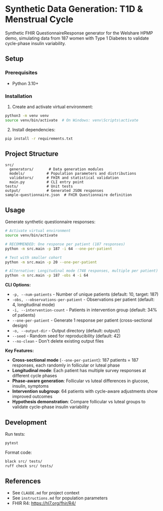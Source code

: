 # Synthetic Data Generation: T1D & Menstrual Cycle

Synthetic FHIR QuestionnaireResponse generator for the Welshare HPMP demo, simulating data from 187 women with Type 1 Diabetes to validate cycle-phase insulin variability.

## Setup

### Prerequisites
- Python 3.10+

### Installation

1. Create and activate virtual environment:
```bash
python3 -m venv venv
source venv/bin/activate  # On Windows: venv\Scripts\activate
```

2. Install dependencies:
```bash
pip install -r requirements.txt
```

## Project Structure

```
src/
  generators/       # Data generation modules
  models/          # Population parameters and distributions
  validators/      # FHIR and statistical validation
  main.py          # CLI entry point
tests/             # Unit tests
output/            # Generated JSON responses
sample-questionnaire.json  # FHIR Questionnaire definition
```

## Usage

Generate synthetic questionnaire responses:

```bash
# Activate virtual environment
source venv/bin/activate

# RECOMMENDED: One response per patient (187 responses)
python -m src.main -p 187 -i 64 --one-per-patient

# Test with smaller cohort
python -m src.main -p 20 --one-per-patient

# Alternative: Longitudinal mode (748 responses, multiple per patient)
python -m src.main -p 187 -obs 4 -i 64
```

**CLI Options:**
- `-p, --num-patients` - Number of unique patients (default: 10, target: 187)
- `-obs, --observations-per-patient` - Observations per patient (default: 4, longitudinal mode)
- `-i, --intervention-count` - Patients in intervention group (default: 34% of patients)
- `--one-per-patient` - Generate 1 response per patient (cross-sectional design)
- `-o, --output-dir` - Output directory (default: output/)
- `--seed` - Random seed for reproducibility (default: 42)
- `--no-clean` - Don't delete existing output files

**Key Features:**
- **Cross-sectional mode** (`--one-per-patient`): 187 patients = 187 responses, each randomly in follicular or luteal phase
- **Longitudinal mode**: Each patient has multiple survey responses at different cycle phases
- **Phase-aware generation**: Follicular vs luteal differences in glucose, insulin, symptoms
- **Intervention subgroup**: 64 patients with cycle-aware adjustments show improved outcomes
- **Hypothesis demonstration**: Compare follicular vs luteal groups to validate cycle-phase insulin variability

## Development

Run tests:
```bash
pytest
```

Format code:
```bash
black src/ tests/
ruff check src/ tests/
```

## References

- See `CLAUDE.md` for project context
- See `instructions.md` for population parameters
- FHIR R4: https://hl7.org/fhir/R4/